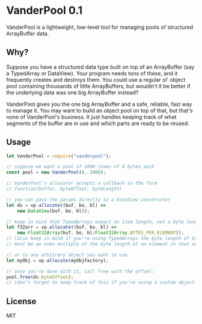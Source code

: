 VanderPool 0.1
==============
VanderPool is a lightweight, low-level tool for managing pools of structured ArrayBuffer data.

Why?
----
Suppose you have a structured data type built on top of an ArrayBuffer (say a TypedArray or DataView). Your program needs tons of these, and it frequently creates and destroys them. You could use a regular ol' object pool containing thousands of little ArrayBuffers, but wouldn't it be better if the underlying data was one big ArrayBuffer instead?

VanderPool gives you the one big ArrayBuffer and a safe, reliable, fast way to manage it. You may want to build an object pool on top of that, but that's none of VanderPool's business. It just handles keeping track of what segments of the buffer are in use and which parts are ready to be reused.

Usage
-----
```javascript
let VanderPool = require("vanderpool");

// suppose we want a pool of 1000 items of 8 bytes each
const pool = new VanderPool(8, 1000);

// VanderPool's allocator accepts a callback in the form 
// function(buffer, byteOffset, byteLength)

// you can pass the params directly to a DataView constructor
let dv = vp.allocate((buf, bo, bl) => 
    new DataView(buf, bo, bl));

// keep in mind that TypedArrays expect an item length, not a byte length
let f32arr = vp.allocate((buf, bo, bl) => 
    new Float32Array(buf, bo, bl/Float32Array.BYTES_PER_ELEMENT));
// (also keep in mind if you're using TypedArrays the byte length of VanderPool members
// must be an even multiple of the byte length of an element in that array)

// or to any arbitrary object you want to use
let myObj = vp.allocate(myObjFactory);

// once you're done with it, call free with the offset:
pool.free(dv.byteOffset);
// (don't forget to keep track of this if you're using a custom object during allocations)
```

License
-------
MIT
